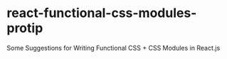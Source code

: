 # react-functional-css-modules-protip
Some Suggestions for Writing Functional CSS + CSS Modules in React.js
